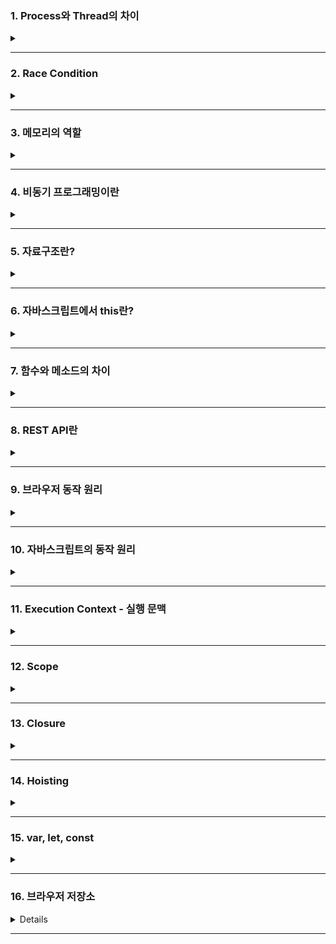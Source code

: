 ### 1. Process와 Thread의 차이
  <details>  
  <summary></summary>
  
  프로세스는 운영체제로부터 **자원을 할당**받는 '작업'의 단위고 스레드는 프로세스가 할당받은 **자원을 사용**하는 '실행'의 단위다  
  
  프로세스는 **독립적으로** 메모리 공간을 할당받기 때문에 프로세스간 자원을 공유하지도 않고 영향을 끼치지도 않는다
  프로세스간 통신을 위해선 IPC라는 특수한 통신 기법을 사용해야하고, 잦은 컨텍스트 스위칭으로 인해 **비용이 발생**한다는 단점이 있다
  
  스레드는 메모리의 **Stack영역을 각각 할당**받고 Code, Data, Heap영역은 서로 공유한다.  
  컨텍스트 스위칭이 감소하면서 자원을 할당하는 시스템 콜이 줄어들어 **시스템 자원 소모가 줄고**, 공유자원을 통한 **처리비용 감소 및 처리량 증가** 등의 장점이 있지만,  
  **자원 공유로 인한 Race Condition Issue 등의 문제**가 발생할 수 있고,  
  하나의 스레드에서 발생한 문제가 다른 이웃 스레드에도 **영향을 끼칠 수 있다**는 단점이 있다
  
    
    
  </details>

---
### 2. Race Condition
  <details>  
  <summary></summary>
  
    
  </details>

---

### 3. 메모리의 역할
  <details>  
  <summary></summary>
  
  메모리는 대표적으로 RAM과 ROM으로 구분할 수 있다  
  RAM은 Random Access Memory의 줄임말로 이름에서 알 수 있듯이  
  임의의 영역에 접근하여 읽기 / 쓰기를 할 수 있는 휘발성 메모리이며 어느 위치의 데이터에 접근하든 동일한 시간이 걸린다는 특징이 있다   
  CPU의 처리에 의한 결과나 처리해야 할 데이터를 준비하는 용도로 사용한다
  
  ROM은 Read Only Memory의 약자로 읽기만 가능한 비휘발성 메모리이다  
  변경 가능성이 없는 시스템 소프트웨어를 저장하는데 주로 사용하고  
  삭제나 수정을 위해선 특수한 방법을 사용해야한다.
  
  </details>

---

### 4. 비동기 프로그래밍이란
  <details>  
  <summary></summary>
  
  비동기 프로그래밍은 시간일 걸리는 작업이 끝나지 않은 상태에서 다음 작업을 요청하여 non-block방식으로 처리하는 프로그래밍 기법이다
  Callback함수, Promise, await / async를 통해 구현할 수 있다
  

  **Callback함수**는 함수의 인자로 들어가는 함수를 말하며 어떤 함수를 사용하냐에 따라 동기적 / 비동기적으로 선택해서 구현할 수 있다
  간편하지만 중첩이 과해지면 가독성도 안좋고 유지보수도 힘들어지는 Callback지옥을 만날 수 있다
  
  **Promise**는 비동기 작업의 결과에 따라 표준화된 방식으로 처리한다  
  resolve와 reject라는 인자를 받고 성공시 then을 통해 resolve를, 실패시 catch를 통해 reject를, finally를 통해 성공 / 실패에 상관없는 결과값을 호출할 수 있다  
  promise를 반환하기 때문에 promise chaining이 가능하지만 이 역시 중첩이 과하면 Callback지옥과 유사한 경험을 할 수 있다  
  
  **async / await**을 통해 비동기를 동기적으로 보이게 해서 Promise를 단순화할 수 있다  
  async 함수 내부에서 await 사용을 통해 구현할 수 있고 예외처리는 try/catch문으로 한다  
  promise를 반환하기 때문에 await, then 등을 붙일 수 있고 사용법에 따라 동기적 / 비동기적으로 처리할 수 있다
  
  </details>

---
### 5. 자료구조란?
  <details>    
  <summary></summary>
  
  자료구조는 데이터를 효율적으로 사용하기위해 체계적으로 저장하기 위한 방식으로  
  정수, 실수 같은 자료형을 나타내는 단순 구조,  
  배열, 연결리스트, 스택, 큐 등등의 선형 구조,  
  그래프, 트리같은 비선형 구조,  
  그리고 파일구조가 있다  
  
  **배열** : 가장 기본적인 자료구조로 동일한 타입의 데이터가 연속적으로 있고 Index를 통해 접근할 수 있다  
  **연결 리스트** : 데이터와 포인터로 이루어진 노드들이 연결되어 리스트를 이루는 자료 구조로 단일 연결리스트, 이중 연결 리스트, 원형 연결 리스트가 있다  
  **스택** : LIFO 방식으로 동작하는 자료 구조  
  **큐** : FIFO 방식으로 동작하는 자료 구조  
  
  **트리** : root노드로 부터 뻗어나오는 child노드로 이뤄진 계층적 자료구조  
  **그래프** : 노드와 간선을 하나로 모은 자료구조로 객체간의 관계 표현이 가능하다, 무방향 그래프와 방향 그래프로 나뉜다
  </details>

---
### 6. 자바스크립트에서 this란?
  <details>    
  <summary></summary>
  
  this는 호출하는 위치에 따라 다른 값을 반환하는 '자기 참조 변수'다  
  일반적으로는 window 객체를 반환하지만 예외 사항이 있다
  1. 일반 함수 : 전역에 선언된 일반 함수는 window객체의 메소드이므로 window를 가리킴
  2. 화살표 함수 : 외부 함수의 this
  3. 생성자 함수 : new를 통해 생성된 객체
  4. 객체의 메서드 : 메서드 자신을 호출한 객체
  5. addEventListener : HTML요소
  6. strict모드 : undefined
  
  </details>

---
### 7. 함수와 메소드의 차이
  <details>    
  <summary></summary>
  
  함수는 특별한 목적의 작업을 수행하기 위해 독립적으로 설계된 코드의 집합이다
  메소드는 클래스내부에 정의된 함수를 뜻한다
  </details>

---
### 8. REST API란  
  <details>  
  <summary></summary>
  
  REST는 'REpresentational State Transfer'의 약자로 직역하자면 "표현적인 상태 전달"이고 API는 소프트웨어간 지정된 방식으로 통신하기 위한 수단이다  
  즉 '표현적인 상태 전달을 통해 소프트웨어간 통신하는것'이 REST스러운 API라 할 수 있고 이는 HTTP프로토콜을 HTTP프로토콜답게 사용하기 위한 수단이라고 볼 수 있다   
  CRUD같은 행위를 표현하기 위한 'HTTP Method'와 리소스 식별을 위한 'URI'의 조합을 통해 응답코드를 받을 수 있다
  - HTTP Method는 POST, GET, PUT/PATCH, DELETE가 있다
      - POST : 리소스 생성
      - GET : 리소스 요청
      - PUT : 전체 업데이트
      - PATCH : 부분 업데이트
      - DELETE : 삭제

  - GET과 POST의 차이
      - GET은 리소스 요청을 위해 사용한다  
  캐쉬될 수 있고 브라우저 기록이 남으며 북마크로 추가도 가능하다  
  데이터 길이에 제한이 있고 쿼리 스트링 방식으로 전달되며 응답코드로 200(ok)을 받는다

      - POST는 리소스 생성이나 업데이트를 위해 사용한다  
  GET과는 반대로 캐시될수 없고 브라우저 기록도 안남으면 북마크 추가도 불가능하다  
  데이터 길이에 제한이 없고 HTTP BODY에 담겨 전달되고 응답코드는 201(create)을 받는다

  </details>
  
---

### 9. 브라우저 동작 원리
  <details>  
  <summary></summary>
  
  브라우저는 요청을 통해 서버로부터 HTML파일을 먼저 받아온다  
  렌더링 엔진이 HTML파서를 통해 파싱해서 **DOM트리**를 만든다
  `<link>`태그를 통해 StyleSheet를 받으면 렌더링 엔진의 CSS파서가 파싱해서 **CSSOM트리**를 만든다  
  DOM트리와 CSSOM트리를 합쳐 **렌더 트리**를 만들고 렌더링한다
  
  HTML파싱중에 `<script>`태그를 만나면 HTML파서는 파싱을 중지하고 JS엔진으로 제어권을 넘긴다  
  JS엔진은 `<script>`태그 내부의 코드나 src attribute에 정의된 JS코드를 로드, 파싱, 컴파일 하는 과정을 거친 후 HTML파서로 제어권을 넘긴다
  
  위에서 설명했듯이 HTML파싱중 `<script>`태그를 만나면 파싱을 멈추기 때문에 `<script>`태그를 `<body>`태그 최하단에 배치하거나 async 또는 defer같은 속성을 사용하도록 해야 한다
  
  </details>

---

### 10. 자바스크립트의 동작 원리
  <details>  
  <summary></summary>
  
  자바스크립트는 싱글스레드 언어지만 Web API를 통해 비동기 작업을 처리한다  
  작업들은 콜스택에 적재되어 LIFO 방식으로 처리되는데 시간이 필요한 작업은 Web API로 넘기고 다음 작업을 처리한다  
  Web API에서 작업이 끝나면 결과를 콜백큐에 넣어주고 이는 FIFO방식으로 처리되며 처리시기는 이벤트루프가 결정한다  
  스택의 작업이 끝나고 비었을 때 이벤트루프에 의해 큐의 첫번째 콜백이 스택으로 들어가서 작업을 처리한다  
  
  </details>

---

### 11. Execution Context - 실행 문맥
  <details>  
  <summary></summary>
  
  실행문맥은 코드를 실행하기 위한 조건이나 상태를 모아놓은 객체다  
  자바스크립트를 실행하면 콜 스택에 **전역 컨텍스트**가 생성되고 이는 자바스크립트 종료시 사라진다  
  이후에 함수를 호출하면 콜 스택에 **함수 컨텍스트**를 적재하고 콜스택은 이를 LIFO방식으로 처리하며 함수 호출 완료시 함수컨텍스트는 사라진다  
  실행문맥은 Scope를 참조하고 Lexical환경을 통해 호이스팅, 클로저 기능을 사용한다
  
  </details>

---

### 12. Scope
  <details>  
  <summary></summary>
  
  Scope는 변수의 유효범위를 뜻한다  
  전역 스코프와 지역 스코프 두 타입이 존재한다  
  전역 스코프에 선언된 변수를 전역 변수라 하는데 전역에 선언되어 어느 곳에서든 해당 변수에 접근할 수 있다  
  지역 스코프에 선언된 변수를 지역 변수라 하고 해당 지역과 하위지역에서만 참조할 수 있다  
  
  자바스크립트는 함수 레벨 스코프를 따른다  
  var 키워드를 이용하면 전역 스코프에 할당되고 함수 내부에 사용시 지역스코프에 할당 되는것을 확인할 수 있고  
  ES6에서 추가된 let과 const를 이용하면 블록 레벨 스코프를 구현할 수 있다  
  ```
  * 함수 레벨 스코프 : 함수 내부를 제외한 곳에서 선언하면 Global scope 할당, 함수 내부는 Local Scope  
  * 블럭 레벨 스코프 : 선언한 위치에 따라 scope 할당  
  ```
  
  </details>

---

### 13. Closure
  <details>  
  <summary></summary>
  
  클로저에 대한 MDN의 설명은 다음과 같다  

  ```
  	클로저는 함수와 함수가 선언된 Lexical환경의 조합이다
  	즉, 클로저는 내부 함수에서 외부 함수로 접근하기 위한 방법을 제공한다
  ```

실행 문맥의 Lexical환경에는 `Environment Record(환경레코드)`와 `Outer Environment Reference (외부 환경 참조)`가 있다.  
  `환경 레코드`는 식별자와 식별자에 바인딩된 값을 기록해두는 객체이고  
  `Outer`는 외부 Lexical환경을 참조하는 포인터로 스코프 중첩 구조에서 스코프 탐색을 위해 사용한다  
  즉, 클로저는 함수와 Lexical환경의 조합을 통해 내부 함수에서 외부함수로 접근할 수 있도록 하는, 효율적인 식별자 결정을 위한 수단이다.  
  
  </details>

---
### 14. Hoisting
  <details>  
  <summary></summary>
  
  호이스팅은 선언문이 유효범위의 최상단으로 끌어올려지는듯한 현상을 말한다  
  자바스크립트는 함수를 실행하기 전 전체코드를 스캔해서 얻은 '변수와 같은 정보'를 환경레코드에 기록해둔다  
  * 환경 레코드 : 실행 문맥의 Lexical 환경에 있다,식별자와 식별자에 바인딩 된 값을 기록해둔 객체이다
  호이스팅은 변수 호이스팅과 함수 호이스팅으로 나눠서 설명할 수 있다  
  
### 변수 호이스팅  
* TDZ (Temporal Dead Zone) - 호이스팅 된 후부터 선언라인 이전까지 접근할 수 없는 영역 (일시적 사각지대)
  - #### var  
	호이스팅 되면서 초기화 되기 때문에 TDZ가 없고 선언문 라인 이전에 접근 시 undefined를 반환한다
  - #### let, const
	호이스팅은 되지만 초기화는 각각 선언문 라인에서 이뤄지기 때문에 TDZ가 존재한다
    선언문 라인 이전에 접근 시 Reference Error가 발생한다
  
### 함수 호이스팅
  - #### 함수 표현식  
	변수에 할당하기 때문에 변수 호이스팅과 동일하게 동작한다
  - #### 함수 선언식
	함수 선언과 동시에 환경 레코드에 완성된 함수 객체를 기록하기 때문에 선언문 라인 이전에도 사용할 수 있다
  
  </details>

---
### 15. var, let, const
  <details>  
  <summary></summary>
  
  - var : 재선언 / 재할당 가능, 함수 스코프
  - let : 재선언 불가능, 재할당 가능, 블럭 스코프
  - const : 재선언 불가능, 재할당 불가능, 블럭스코프
  
  - #### var를 안 쓰는 이유?
  	- 재선언이 가능하기 때문에 의도치 않은 곳에서 중복되는 이슈가 발생할 수 있다
  	- 함수 스코프의 범위를 가지기 때문에 의도치 않게 전역변수를 사용할 여지가 있는데 이는 성능 하락은 물론 유지보수가 힘들어 진다는 단점이 생긴다 
  
  </details>

---  

### 16. 브라우저 저장소
  <details
  <summary></summary>
  HTTP는 비연결성과 무상태성이란 특징이 있다   
  ```
  	- 비연결성 : 서버는 클라이언트의 요청에 대한 응답을 보내고 접속을 끊는다  
  	- 무상태성 : 상태정보를 유지하지 않는다  
  ```
  이런 특징덕분에 자원 낭비가 줄어드는 장점이 있지만 통신을 할 때마다 새로 연결해줘야하는 단점이 생긴다  
  이를 해결하기 위해 쿠키와 웹스토리지 같은 브라우저 저장소를 사용한다  
  
#### 쿠키  
	- 서버에서 생성하고 클라이언트에 저장되는 작은파일로 HTTP헤더에 담아서 요청 및 응답 한다  
	- 클라이언트에서 HTTP요청시 서버는 헤더에서 쿠키를 확인하고 없다면 생성, 있으면 변경된 상태 정보를 수정한 뒤 HTTP헤더에 담아서 응답한다   
	- 만료일을 지정한 쿠키를 영구쿠키라 하고 이는 브라우저를 닫아도 삭제되지 않는다   
	- 만료일을 지정하지 않은 쿠키를 세션쿠키라 하고 이는 브라우저를 닫으면 삭제된다  
	- 쿠키는 저장 용량이 작고 보안에 취약하며 매번 서버에 전송되기 때문에 불필요한 트래픽이 발생한다는 단점이 있다  

#### 세션
	- 세션은 쿠키를 기반으로 하지만 사용자 정보를 서버에 저장하고 관리한다
	- 클라이언트 요청시 서버의 세션DB에 리소스를 생성하고 세션ID를 발급한 뒤 쿠키에 포함해서 응답한다
	- 이후부터는 요청시 받은 쿠키에서 세션ID를 확인해서 세션DB의 데이터를 응답한다
	- 즉, 쿠키를 세션ID 전달 매개체로만 사용해서 되어 쿠키에 비해 보안성이 좋아졌다  
	- 하지만 이 역시 보안에 취약하므로 민감한 데이터는 서버측에서 암호화하는 과정이 필요하다
	- 또, 세션이 늘어날 수록 서버에 차지하는 비중이 늘어나고 서버 과부하의 원인이 될 수 있다

- POMOTODO 암호화

- 웹스토리지  
	- 
- 
  </details>

---
